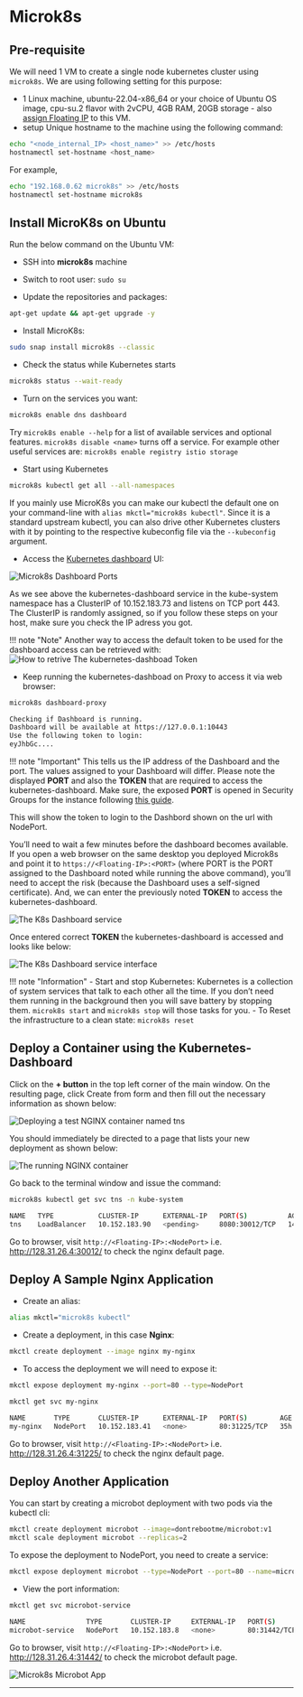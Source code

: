 # Microk8s

## Pre-requisite

We will need 1 VM to create a single node kubernetes cluster using `microk8s`.
We are using following setting for this purpose:

- 1 Linux machine, ubuntu-22.04-x86_64 or your choice of Ubuntu OS image,
cpu-su.2 flavor with 2vCPU, 4GB RAM, 20GB storage - also [assign Floating IP](../../openstack/create-and-connect-to-the-VM/assign-a-floating-IP.md)
 to this VM.
- setup Unique hostname to the machine using the following command:

```sh
echo "<node_internal_IP> <host_name>" >> /etc/hosts
hostnamectl set-hostname <host_name>
```

For example,

```sh
echo "192.168.0.62 microk8s" >> /etc/hosts
hostnamectl set-hostname microk8s
```

## Install MicroK8s on Ubuntu

Run the below command on the Ubuntu VM:

- SSH into **microk8s** machine
- Switch to root user: `sudo su`

- Update the repositories and packages:

```sh
apt-get update && apt-get upgrade -y
```

- Install MicroK8s:

```sh
sudo snap install microk8s --classic
```

- Check the status while Kubernetes starts

```sh
microk8s status --wait-ready
```

- Turn on the services you want:

```sh
microk8s enable dns dashboard
```

Try `microk8s enable --help` for a list of available services and optional features.
`microk8s disable <name>` turns off a service. For example other useful services
are: `microk8s enable registry istio storage`

- Start using Kubernetes

```sh
microk8s kubectl get all --all-namespaces
```

If you mainly use MicroK8s you can make our kubectl the default one on your command-line
with `alias mkctl="microk8s kubectl"`. Since it is a standard upstream kubectl, you
can also drive other Kubernetes clusters with it by pointing to the respective kubeconfig
file via the `--kubeconfig` argument.

- Access the [Kubernetes dashboard](https://kubernetes.io/docs/tasks/access-application-cluster/web-ui-dashboard/)
UI:

![Microk8s Dashboard Ports](images/microk8s_dashboard_ports.png)

As we see above the kubernetes-dashboard service in the kube-system namespace has
a ClusterIP of 10.152.183.73 and listens on TCP port 443. The ClusterIP is randomly
assigned, so if you follow these steps on your host, make sure you check the IP
adress you got.

!!! note "Note"
    Another way to access the default token to be used for the dashboard access
    can be retrieved with:
    ![How to retrive The kubernetes-dashboad Token](images/k8s-dasboard-retrive-token.png)

- Keep running the kubernetes-dashboad on Proxy to access it via web browser:

```sh
microk8s dashboard-proxy

Checking if Dashboard is running.
Dashboard will be available at https://127.0.0.1:10443
Use the following token to login:
eyJhbGc....
```

!!! note "Important"
    This tells us the IP address of the Dashboard and the port. The values assigned
    to your Dashboard will differ. Please note the displayed **PORT** and also the
    **TOKEN** that are required to access the kubernetes-dashboard. Make sure, the
    exposed **PORT** is opened in Security Groups for the instance following
    [this guide](../../openstack/access-and-security/security-groups.md).

This will show the token to login to the Dashbord shown on the url with NodePort.

You’ll need to wait a few minutes before the dashboard becomes available. If you
open a web browser on the same desktop you deployed Microk8s and point it to
`https://<Floating-IP>:<PORT>` (where PORT is the PORT assigned to the Dashboard
noted while running the above command), you’ll need to accept the risk
(because the Dashboard uses a self-signed certificate). And, we can enter the previously
noted **TOKEN** to access the kubernetes-dashboard.

![The K8s Dashboard service](images/k8s-dashboard.jpg)

Once entered correct **TOKEN** the kubernetes-dashboard is accessed and looks
like below:

![The K8s Dashboard service interface](images/the_k8s_dashboard.png)

!!! note "Information"
    - Start and stop Kubernetes:
    Kubernetes is a collection of system services that talk to each other all the
    time. If you don’t need them running in the background then you will save
    battery by stopping them. `microk8s start` and `microk8s stop` will those
    tasks for you.
    - To Reset the infrastructure to a clean state: `microk8s reset`

## Deploy a Container using the Kubernetes-Dashboard

Click on the **+ button** in the top left corner of the main window. On the resulting
page, click Create from form and then fill out the necessary information as shown
below:

![Deploying a test NGINX container named tns](images/k8s-dashboard-docker-app.jpg)

You should immediately be directed to a page that lists your new deployment as shown
below:

![The running NGINX container](images/running-nginx-container-app.jpg)

Go back to the terminal window and issue the command:

```sh
microk8s kubectl get svc tns -n kube-system

NAME   TYPE           CLUSTER-IP      EXTERNAL-IP   PORT(S)          AGE
tns    LoadBalancer   10.152.183.90   <pending>     8080:30012/TCP   14m
```

Go to browser, visit `http://<Floating-IP>:<NodePort>`
i.e. <http://128.31.26.4:30012/> to check the nginx default page.

## Deploy A Sample Nginx Application

- Create an alias:

```sh
alias mkctl="microk8s kubectl"
```

- Create a deployment, in this case **Nginx**:

```sh
mkctl create deployment --image nginx my-nginx
```

- To access the deployment we will need to expose it:

```sh
mkctl expose deployment my-nginx --port=80 --type=NodePort
```

```sh
mkctl get svc my-nginx

NAME       TYPE       CLUSTER-IP      EXTERNAL-IP   PORT(S)        AGE
my-nginx   NodePort   10.152.183.41   <none>        80:31225/TCP   35h
```

Go to browser, visit `http://<Floating-IP>:<NodePort>`
i.e. <http://128.31.26.4:31225/> to check the nginx default page.

## Deploy Another Application

You can start by creating a microbot deployment with two pods via the kubectl cli:

```sh
mkctl create deployment microbot --image=dontrebootme/microbot:v1
mkctl scale deployment microbot --replicas=2
```

To expose the deployment to NodePort, you need to create a service:

```sh
mkctl expose deployment microbot --type=NodePort --port=80 --name=microbot-service
```

- View the port information:

```sh
mkctl get svc microbot-service

NAME               TYPE       CLUSTER-IP     EXTERNAL-IP   PORT(S)        AGE
microbot-service   NodePort   10.152.183.8   <none>        80:31442/TCP   35h
```

Go to browser, visit `http://<Floating-IP>:<NodePort>`
i.e. <http://128.31.26.4:31442/> to check the microbot default page.

![Microk8s Microbot App](images/microk8s_microbot_app.png)

---
